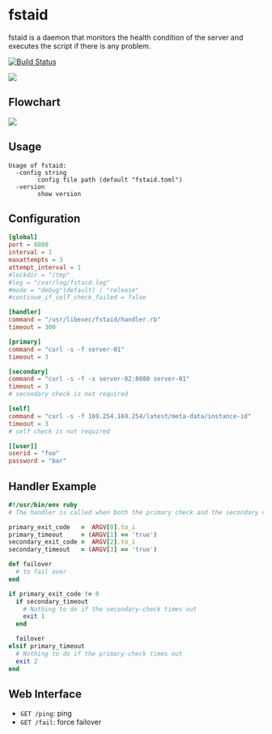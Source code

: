 # fstaid

fstaid is a daemon that monitors the health condition of the server and executes the script if there is any problem.

[![Build Status](https://travis-ci.org/winebarrel/fstaid.svg?branch=master)](https://travis-ci.org/winebarrel/fstaid)

![](https://cdn.pbrd.co/images/fjskjOr4.png)

## Flowchart

![](https://cdn.pbrd.co/images/GHdiTqq.png)

## Usage

```
Usage of fstaid:
  -config string
    	config file path (default "fstaid.toml")
  -version
    	show version
```

## Configuration

```toml
[global]
port = 8080
interval = 1
maxattempts = 3
attempt_interval = 1
#lockdir = "/tmp"
#log = "/var/log/fstaid.log"
#mode = "debug"(default) / "release"
#continue_if_self_check_failed = false

[handler]
command = "/usr/libexec/fstaid/handler.rb"
timeout = 300

[primary]
command = "curl -s -f server-01"
timeout = 3

[secondary]
command = "curl -s -f -x server-02:8080 server-01"
timeout = 3
# secondary check is not required

[self]
command = "curl -s -f 169.254.169.254/latest/meta-data/instance-id"
timeout = 3
# self check is not required

[[user]]
userid = "foo"
password = "bar"
```

## Handler Example

```ruby
#!/usr/bin/env ruby
# The handler is called when both the primary check and the secondary check fail

primary_exit_code   =  ARGV[0].to_i
primary_timeout     = (ARGV[1] == 'true')
secondary_exit_code =  ARGV[2].to_i
secondary_timeout   = (ARGV[3] == 'true')

def failover
  # to fail over
end

if primary_exit_code != 0
  if secondary_timeout
    # Nothing to do if the secondary-check times out
    exit 1
  end

  failover
elsif primary_timeout
  # Nothing to do if the primary-check times out
  exit 2
end
```

## Web Interface

* `GET /ping`: ping
* `GET /fail`: force failover
